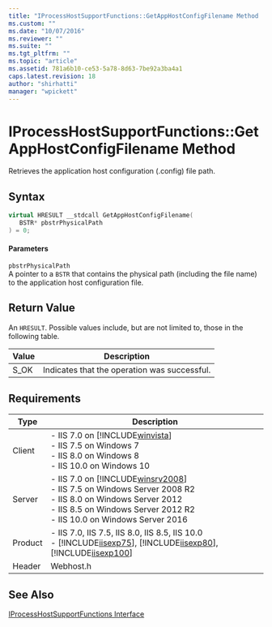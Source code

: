 ```yaml
---
title: "IProcessHostSupportFunctions::GetAppHostConfigFilename Method | Microsoft Docs"
ms.custom: ""
ms.date: "10/07/2016"
ms.reviewer: ""
ms.suite: ""
ms.tgt_pltfrm: ""
ms.topic: "article"
ms.assetid: 781a6b10-ce53-5a78-8d63-7be92a3ba4a1
caps.latest.revision: 18
author: "shirhatti"
manager: "wpickett"
---
```

# IProcessHostSupportFunctions::GetAppHostConfigFilename Method
Retrieves the application host configuration (.config) file path.  
  
## Syntax  
  
```cpp  
virtual HRESULT __stdcall GetAppHostConfigFilename(  
   BSTR* pbstrPhysicalPath  
) = 0;  
```  
  
#### Parameters  
 `pbstrPhysicalPath`  
 A pointer to a `BSTR` that contains the physical path (including the file name) to the application host configuration file.  
  
## Return Value  
 An `HRESULT`. Possible values include, but are not limited to, those in the following table.  
  
|Value|Description|  
|-----------|-----------------|  
|S_OK|Indicates that the operation was successful.|  
  
## Requirements  
  
|Type|Description|  
|----------|-----------------|  
|Client|-   IIS 7.0 on [!INCLUDE[winvista](../../wmi-provider/includes/winvista-md.md)]<br />-   IIS 7.5 on Windows 7<br />-   IIS 8.0 on Windows 8<br />-   IIS 10.0 on Windows 10|  
|Server|-   IIS 7.0 on [!INCLUDE[winsrv2008](../../wmi-provider/includes/winsrv2008-md.md)]<br />-   IIS 7.5 on Windows Server 2008 R2<br />-   IIS 8.0 on Windows Server 2012<br />-   IIS 8.5 on Windows Server 2012 R2<br />-   IIS 10.0 on Windows Server 2016|  
|Product|-   IIS 7.0, IIS 7.5, IIS 8.0, IIS 8.5, IIS 10.0<br />-   [!INCLUDE[iisexp75](../../web-development-reference/native-code-api-reference/includes/iisexp75-md.md)], [!INCLUDE[iisexp80](../../web-development-reference/native-code-api-reference/includes/iisexp80-md.md)], [!INCLUDE[iisexp100](../../web-development-reference/native-code-api-reference/includes/iisexp100-md.md)]|  
|Header|Webhost.h|  
  
## See Also  
 [IProcessHostSupportFunctions Interface](../../web-development-reference\native-code-api-reference/iprocesshostsupportfunctions-interface.md)